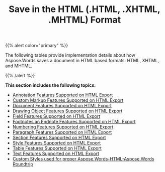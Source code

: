 ﻿---
title: Save in the HTML (.HTML, .XHTML, .MHTML) Format
description: "Aspose.Words for .NET allows you to work with various features supported when saving to HTML-based format."
type: docs
weight: 50
url: /net/save-in-html-xhtml-mhtml-formats/
aliases: [/net/save-in-the-html-html-xhtml-mhtml-format/]
---

{{% alert color="primary" %}} 

The following tables provide implementation details about how Aspose.Words saves a document in HTML based formats: HTML, XHTML, and MHTML.

{{% /alert %}} 

**This section includes the following topics:** 

- [Annotation Features Supported on HTML Export](/words/net/annotation-features-supported-on-html-export/)
- [Custom Markup Features Supported on HTML Export](/words/net/custom-markup-features-supported-on-html-export/)
- [Document Features Supported on HTML Export](/words/net/document-features-supported-on-html-export/)
- [Drawing Object Features Supported on HTML Export](/words/net/drawing-object-features-supported-on-html-export/)
- [Field Features Supported on HTML Export](/words/net/field-features-supported-on-html-export/)
- [Footnotes an Endnote Features Supported on HTML Export](/words/net/footnotes-an-endnote-features-supported-on-html-export/)
- [Numbering Features Supported on HTML Export](/words/net/numbering-features-supported-on-html-export/)
- [Paragraph Features Supported on HTML Export](/words/net/paragraph-features-supported-on-html-export/)
- [Section Features Supported on HTML Export](/words/net/section-features-supported-on-html-export/)
- [Style Features Supported on HTML Export](/words/net/style-features-supported-on-html-export/)
- [Table Features Supported on HTML Export](/words/net/table-features-supported-on-html-export/)
- [Text Features Supported on HTML Export](/words/net/text-features-supported-on-html-export/)
- [Custom Styles used for proper Aspose.Words-HTML-Aspose.Words Roundtrip](/words/net/custom-styles-used-for-proper-aspose-words-html-aspose-words-roundtrip/)
